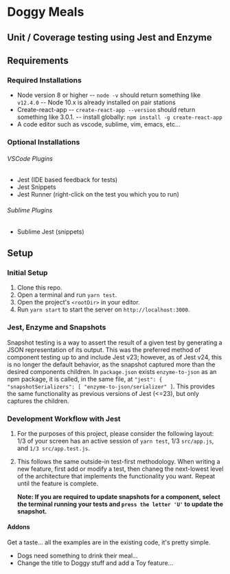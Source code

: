 # Doggy Meals

## Unit / Coverage testing using Jest and Enzyme

## Requirements

### Required Installations

- Node version 8 or higher
  -- `node -v` should return something like `v12.4.0`
  -- Node 10.x is already installed on pair stations
- Create-react-app
  -- `create-react-app --version` should return something like 3.0.1.
  -- install globally: `npm install -g create-react-app`
- A code editor such as vscode, sublime, vim, emacs, etc...

### Optional Installations

###### VSCode Plugins

- Jest (IDE based feedback for tests)
- Jest Snippets
- Jest Runner (right-click on the test you which you to run)

###### Sublime Plugins

- Sublime Jest (snippets)

## Setup

### Initial Setup

1. Clone this repo.
1. Open a terminal and run `yarn test`.
1. Open the project's `<rootDir>` in your editor.
1. Run `yarn start` to start the server on `http://localhost:3000`.

### Jest, Enzyme and Snapshots

Snapshot testing is a way to assert the result of a given test by generating a JSON representation of its output. This was the preferred method of component testing up to and include Jest v23; however, as of Jest v24, this is no longer the default behavior, as the snapshot captured more than the desired components children. In `package.json` exists `enzyme-to-json` as an npm package, it is called, in the same file, at `"jest": { "snapshotSerializers": [ "enzyme-to-json/serializer" ]`. This provides the same functionality as previous versions of Jest (<=23), but only captures the children.

### Development Workflow with Jest

1. For the purposes of this project, please consider the following layout: 1/3 of your screen has an active session of `yarn test`, 1/3 `src/app.js`, and `1/3 src/app.test.js`.
1. This follows the same outside-in test-first methodology. When writing a new feature, first add or modify a test, then chaneg the next-lowest level of the architecture that implements the functionality you want. Repeat until the feature is complete.

   **Note: If you are required to update snapshots for a component, select the terminal running your tests and `press the letter 'U'` to update the snapshot.**

#### Addons

Get a taste... all the examples are in the existing code, it's pretty simple.

- Dogs need something to drink their meal...
- Change the title to Doggy stuff and add a Toy feature...

